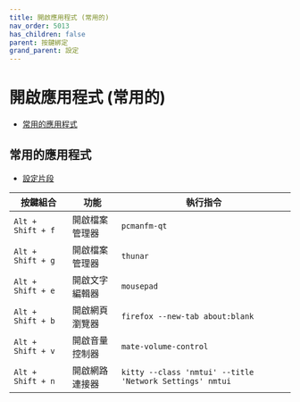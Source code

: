 ```yaml
---
title: 開啟應用程式 (常用的)
nav_order: 5013
has_children: false
parent: 按鍵綁定
grand_parent: 設定
---
```



# 開啟應用程式 (常用的)

* [常用的應用程式](#常用的應用程式)




## 常用的應用程式

* [設定片段](https://github.com/samwhelp/ultramarine-labwc-adjustment/blob/main/prototype/main/labwc-config/Main/asset/overlay/etc/skel/.config/labwc/rc.xml#L193-L210)


| 按鍵組合          | 功能           | 執行指令                        |
| ----------------- | -------------- | ------------------------------- |
| `Alt + Shift + f` | 開啟檔案管理器 | `pcmanfm-qt`                    |
| `Alt + Shift + g` | 開啟檔案管理器 | `thunar`                        |
| `Alt + Shift + e` | 開啟文字編輯器 | `mousepad`                      |
| `Alt + Shift + b` | 開啟網頁瀏覽器 | `firefox --new-tab about:blank` |
| `Alt + Shift + v` | 開啟音量控制器 | `mate-volume-control`           |
| `Alt + Shift + n` | 開啟網路連接器 | `kitty --class 'nmtui' --title 'Network Settings' nmtui`          |
